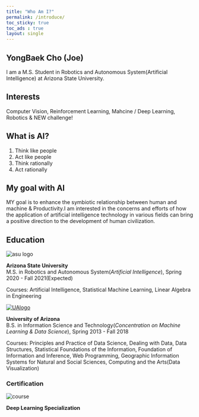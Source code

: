 ```yaml
---
title: "Who Am I?"
permalink: /introduce/
toc_sticky: true
toc_ads : true
layout: single
---
```


## YongBaek Cho (Joe)

I am a M.S. Student in Robotics and Autonomous System(Artificial Intelligence) at Arizona State University.

## Interests

Computer Vision, Reinforcement Learning, Mahcine / Deep Learning, Robotics & NEW challenge!

## What is AI?

1. Think like people
2. Act like people
3. Think rationally
4. Act rationally 

## My goal with AI

MY goal is to enhance the symbiotic relationship between human and machine & Productivity.I am interested in the concerns and efforts of how the application of artificial intelligence technology in various fields can bring a positive direction to the development of human civilization.

## Education

![asu logo](https://user-images.githubusercontent.com/43649503/84981298-2ba5e500-b16f-11ea-9133-b16e5c41ac48.png)

<div style="text-align: left"><strong>Arizona State University</strong></div>
<div style="text-align: left"> M.S. in Robotics and Autonomous System(<em>Artificial Intelligence</em>), Spring 2020 - Fall 2021(Expected)</div> 

Courses: Artificial Intelligence, Statistical Machine Learning, Linear Algebra in Engineering

[![UAlogo](https://user-images.githubusercontent.com/43649503/84980195-5e9aa980-b16c-11ea-9f47-894fbaa9cc22.png)](https://www.arizona.edu)
<div style="text-align: left"><strong>University of Arizona</strong></div>
<div style="text-align: left"> B.S. in Information Science and Technology(<em>Concentration on Machine Learning & Data Science</em>), Spring 2013 - Fall 2018</div>  


Courses: Principles and Practice of Data Science, Dealing with Data, Data Structures, Statistical Foundations of the Information, Foundation of Information and Inference, Web Programming, Geographic Information Systems for Natural and Social Sciences, Computing and the Arts(Data Visualization)

### Certification

![course](https://user-images.githubusercontent.com/43649503/84982475-c1db0a80-b171-11ea-831a-e87c896e2bbc.png)
<div style="text-align: left"><strong>Deep Learning Specialization</strong></div>
